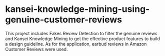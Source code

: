 # kansei-knowledge-mining-using-genuine-customer-reviews
This project includes Fakes Review Detection to filter the genuine reviews and Kansei Knowledge Mining to get the effective product features to build a design guideline. As for the application, earbud reviews in Amazon Customer Reviews were used.
